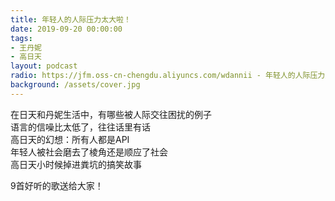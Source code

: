 ```yaml
---
title: 年轻人的人际压力太大啦！
date: 2019-09-20 00:00:00
tags:
- 王丹妮
- 高日天
layout: podcast
radio: https://jfm.oss-cn-chengdu.aliyuncs.com/wdannii - 年轻人的人际压力太大啦！｜ The Jungle.mp3
background: /assets/cover.jpg
---
```


在日天和丹妮生活中，有哪些被人际交往困扰的例子  
语言的信噪比太低了，往往话里有话  
高日天的幻想：所有人都是API  
年轻人被社会磨去了棱角还是顺应了社会  
高日天小时候掉进粪坑的搞笑故事

9首好听的歌送给大家！
